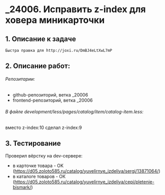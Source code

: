 # _24006. Исправить z-index для ховера миникарточки

## 1. Описание к задаче

```
Быстра правка для http://joxi.ru/DmBJ4eLtXwL7mP
```




## 2. Описание работ:

###### Репозитарии:
 - github-репозиторий, ветка _20006
 - frontend-репозиторий, ветка _20006


###### В файле development/less/pages/catalog/item/catalog-item.less:
вместо z-index:10 сделал z-index:9



## 3. Тестирование
Проверил вёрстку на dev-сервере: 
 - в карточке товара - OK (https://d05.zoloto585.ru/catalog/yuvelirnye_izdeliya/sergi/13871064/)
 - в каталоге товаров - ОК (https://d05.zoloto585.ru/catalog/yuvelirnye_izdeliya/cepi/pletenie-bismark/)
